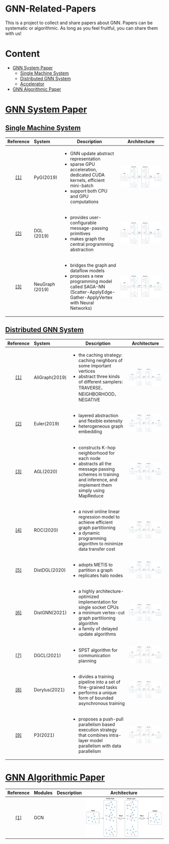 # GNN-Related-Papers
This is a project to collect and share papers about GNN. Papers can be systematic or algorithmic. As long as you feel fruitful, you can share them with us!
# Content
- <a href = "#GNN System Paper">GNN System Paper</a>
  - <a href = "#Single Machine System">Single Machine System</a>
  - <a href = "#Distributed GNN System">Distributed GNN System</a>
  - <a href = "#Accelerator">Accelerator</a>
- <a href = "#GNN Algorithmic Paper">GNN Algorithmic Paper</a>

# [GNN System Paper](#content)
## [Single Machine System](#content)
| Reference                       | System | Description                                                  | Architecture                            |
| :-----------------------------: | :----- | ------------------------------------------------------------ | --------------------------------------- |
| <a href = "https://arxiv.org/pdf/1903.02428.pdf">[1]</a> | PyG(2019)     | <ul><li>GNN update abstract representation</li><li>sparse GPU acceleration, dedicated CUDA kernels, efficient mini-batch</li><li>support both CPU and GPU computations</li></ul> | ![GCN](./image/algorithmic/GCN.png) |
| <a href = "https://arxiv.org/pdf/1909.01315.pdf">[2]</a> | DGL (2019)    | <ul><li>provides user-configurable message-passing primitives</li><li>makes graph the central programming abstraction</li> | ![GCN](./image/algorithmic/GCN.png) |
| <a href = "https://www.usenix.org/system/files/atc19-ma_0.pdf">[3]</a> | NeuGraph (2019) | <ul><li>bridges the graph and dataflow models</li><li>proposes a new programming model called SAGA-NN (Scatter-ApplyEdge-Gather-ApplyVertex with Neural Networks)</li> | ![GCN](./image/algorithmic/GCN.png) |

## [Distributed GNN System](#content)
| Reference                       | System | Description                                                  | Architecture                            |
| :-----------------------------: | :----- | ------------------------------------------------------------ | --------------------------------------- |
| <a href = "http://www.vldb.org/pvldb/vol12/p2094-zhu.pdf">[1]</a> | AliGraph(2019)     | <ul><li>the caching strategy: caching neighbors of some important vertices</li><li>abstract three kinds of different samplers: TRAVERSE、 NEIGHBORHOOD、 NEGATIVE</li></ul> | ![GCN](./image/algorithmic/GCN.png) |
| <a href = " https://github.com/alibaba/euler/wiki/System-Introduction">[2]</a> | Euler(2019)    | <ul><li>layered abstraction and flexible extensity</li><li>heterogeneous graph embedding</li></ul> | ![GCN](./image/algorithmic/GCN.png) |
| <a href = " http://www.vldb.org/pvldb/vol13/p3125-zhang.pdf">[3]</a> |  AGL(2020)    | <ul><li>constructs K-hop neighborhood for each node</li><li>abstracts all the message passing schemes in training and inference, and implement them simply using MapReduce</li></ul> | ![GCN](./image/algorithmic/GCN.png) |
| <a href = "https://proceedings.mlsys.org/paper/2020/file/fe9fc289c3ff0af142b6d3bead98a923-Paper.pdf">[4]</a> |  ROC(2020)    | <ul><li>a novel online linear regression model to achieve efficient graph partitioning</li><li>a dynamic programming algorithm to minimize data transfer cost</li></ul> | ![GCN](./image/algorithmic/GCN.png) |
| <a href = "https://arxiv.org/pdf/2010.05337.pdf">[5]</a> |  DistDGL(2020)    | <ul><li>adopts METIS to partition a graph</li><li>replicates halo nodes</li></ul> | ![GCN](./image/algorithmic/GCN.png) |
| <a href = "https://arxiv.org/pdf/2104.06700.pdf">[6]</a> |  DistGNN(2021)    | <ul><li>a highly architecture-optimized implementation for single socket CPUs</li><li>a minimum vertex-cut graph partitioning algorithm</li><li>a family of delayed update algorithms</li></ul> | ![GCN](./image/algorithmic/GCN.png) |
| <a href = "https://dl.acm.org/doi/pdf/10.1145/3447786.3456233">[7]</a> |  DGCL(2021)    | <ul><li>SPST algorithm for communication planning</li></ul> | ![GCN](./image/algorithmic/GCN.png) |
| <a href = "https://www.usenix.org/system/files/osdi21-thorpe.pdf">[8]</a> |  Dorylus(2021)    | <ul><li>divides a training pipeline into a set of fine-grained tasks</li><li>performs a unique form of bounded asynchronous training</li></ul> | ![GCN](./image/algorithmic/GCN.png) |
| <a href = "https://www.usenix.org/system/files/osdi21-gandhi.pdf">[9]</a> |  P3(2021)    | <ul><li>proposes a push-pull parallelism based execution strategy that combines intra-layer model parallelism with data parallelism</li></ul> | ![GCN](./image/algorithmic/GCN.png) |

# [GNN Algorithmic Paper](#content)
| Reference                       | Modules | Description                                                  | Architecture                            |
| :-----------------------------: | ------- | ------------------------------------------------------------ | --------------------------------------- |
| <a href = "https://openreview.net/pdf?id=SJU4ayYgl">[1]</a> | GCN     |  | ![GCN](./image/algorithmic/GCN.png) |
